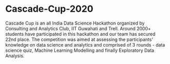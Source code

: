 # Cascade-Cup-2020
Cascade Cup is an all India Data Science Hackathon organized by Consulting and Analytics Club, IIT Guwahati and Trell. Around 2000+ students have participated in this hackathon and our team has secured 22nd place. The competition was aimed at assessing the participants' knowledge on data science and analytics and comprised of 3 rounds - data science quiz, Machine Learning Modelling and finally Exploratory Data Analysis.

